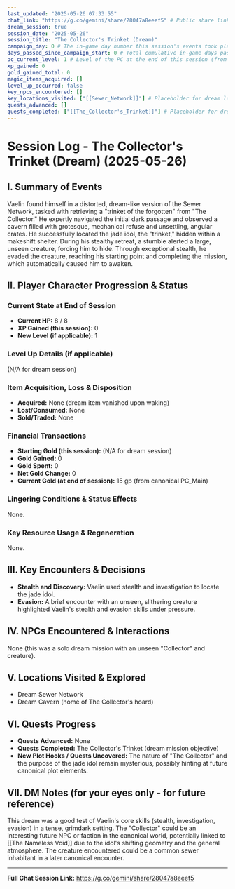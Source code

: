 ```yaml
---
last_updated: "2025-05-26 07:33:55"
chat_link: "https://g.co/gemini/share/28047a8eeef5" # Public share link to the corresponding chat session
dream_session: true
session_date: "2025-05-26"
session_title: "The Collector's Trinket (Dream)"
campaign_day: 0 # The in-game day number this session's events took place on/ended (N/A for dreams)
days_passed_since_campaign_start: 0 # Total cumulative in-game days passed since Campaign Day 1 (N/A for dreams)
pc_current_level: 1 # Level of the PC at the end of this session (from canonical PC_Main)
xp_gained: 0
gold_gained_total: 0
magic_items_acquired: []
level_up_occurred: false
key_npcs_encountered: []
key_locations_visited: ["[[Sewer_Network]]"] # Placeholder for dream locations
quests_advanced: []
quests_completed: ["[[The_Collector's_Trinket]]"] # Placeholder for dream quest
---
```


# Session Log - The Collector's Trinket (Dream) (2025-05-26)

## I. Summary of Events

Vaelin found himself in a distorted, dream-like version of the Sewer Network, tasked with retrieving a "trinket of the forgotten" from "The Collector." He expertly navigated the initial dark passage and observed a cavern filled with grotesque, mechanical refuse and unsettling, angular crates. He successfully located the jade idol, the "trinket," hidden within a makeshift shelter. During his stealthy retreat, a stumble alerted a large, unseen creature, forcing him to hide. Through exceptional stealth, he evaded the creature, reaching his starting point and completing the mission, which automatically caused him to awaken.

## II. Player Character Progression & Status

### Current State at End of Session
* **Current HP:** 8 / 8
* **XP Gained (this session):** 0
* **New Level (if applicable):** 1

### Level Up Details (if applicable)
(N/A for dream session)

### Item Acquisition, Loss & Disposition
* **Acquired:** None (dream item vanished upon waking)
* **Lost/Consumed:** None
* **Sold/Traded:** None

### Financial Transactions
* **Starting Gold (this session):** (N/A for dream session)
* **Gold Gained:** 0
* **Gold Spent:** 0
* **Net Gold Change:** 0
* **Current Gold (at end of session):** 15 gp (from canonical PC_Main)

### Lingering Conditions & Status Effects
None.

### Key Resource Usage & Regeneration
None.

## III. Key Encounters & Decisions

* **Stealth and Discovery:** Vaelin used stealth and investigation to locate the jade idol.
* **Evasion:** A brief encounter with an unseen, slithering creature highlighted Vaelin's stealth and evasion skills under pressure.

## IV. NPCs Encountered & Interactions

None (this was a solo dream mission with an unseen "Collector" and creature).

## V. Locations Visited & Explored

* Dream Sewer Network
* Dream Cavern (home of The Collector's hoard)

## VI. Quests Progress

* **Quests Advanced:** None
* **Quests Completed:** The Collector's Trinket (dream mission objective)
* **New Plot Hooks / Quests Uncovered:** The nature of "The Collector" and the purpose of the jade idol remain mysterious, possibly hinting at future canonical plot elements.

## VII. DM Notes (for your eyes only - for future reference)

This dream was a good test of Vaelin's core skills (stealth, investigation, evasion) in a tense, grimdark setting. The "Collector" could be an interesting future NPC or faction in the canonical world, potentially linked to [[The Nameless Void]] due to the idol's shifting geometry and the general atmosphere. The creature encountered could be a common sewer inhabitant in a later canonical encounter.

---
**Full Chat Session Link:** https://g.co/gemini/share/28047a8eeef5